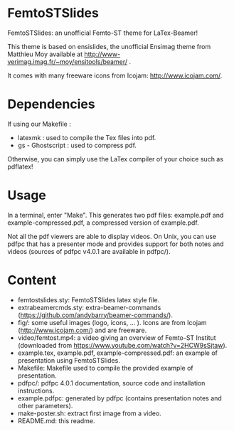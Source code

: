 FemtoSTSlides
==================

FemtoSTSlides: an unofficial Femto-ST theme for LaTex-Beamer!

This theme is based on ensislides, the unofficial Ensimag theme from Matthieu Moy available at http://www-verimag.imag.fr/~moy/ensitools/beamer/ .

It comes with many freeware icons from Icojam: http://www.icojam.com/.

# Dependencies
If using our Makefile :
- latexmk : used to compile the Tex files into pdf.
- gs - Ghostscript : used to compress pdf.

Otherwise, you can simply use the LaTex compiler of your choice such as pdflatex!

# Usage
In a terminal, enter "Make". This generates two pdf files: example.pdf and example-compressed.pdf, a compressed version of example.pdf.

Not all the pdf viewers are able to display videos. On Unix, you can use pdfpc that has a presenter mode and provides support for both notes and videos (sources of pdfpc v4.0.1 are available in pdfpc/).

# Content
- femtostslides.sty: FemtoSTSlides latex style file.
- extrabeamercmds.sty: extra-beamer-commands (https://github.com/andybarry/beamer-commands/).
- fig/: some useful images (logo, icons, ... ). Icons are from Icojam (http://www.icojam.com/) and are freeware.
- video/femtost.mp4: a video giving an overview of Femto-ST Institut (downloaded from https://www.youtube.com/watch?v=2HCW9sSjtaw).
- example.tex, example.pdf, example-compressed.pdf: an example of presentation using FemtoSTSlides.
- Makefile: Makefile used to compile the provided example of presentation.
- pdfpc/: pdfpc 4.0.1 documentation, source code and installation instructions.
- example.pdfpc: generated by pdfpc (contains presentation notes and other parameters).
- make-poster.sh: extract first image from a video.
- README.md: this readme.
